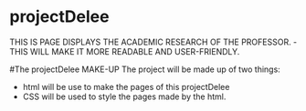 # projectDelee
THIS IS PAGE DISPLAYS THE ACADEMIC RESEARCH OF THE PROFESSOR.
-THIS WILL MAKE IT MORE READABLE AND USER-FRIENDLY.

#The projectDelee MAKE-UP
The project will be made up of two things:
  - html will be use to make the pages of this projectDelee
  - CSS will be used to style the pages made by the html.
